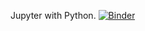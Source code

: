 Jupyter with Python.
[![Binder](https://mybinder.org/badge.svg)](https://mybinder.org/v2/gh/sbednarz/jupyter/master)

